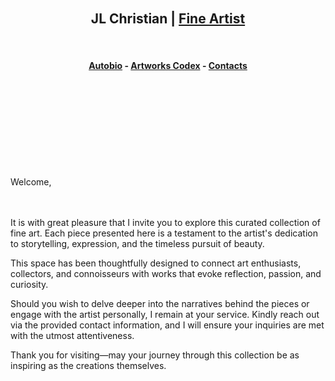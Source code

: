 



<br>
<br>
<br>
<br>

<h2 align =center>JL Christian | <a href="https://adityatelange.github.io/hugo-PaperMod/" rel="nofollow">Fine Artist</a></h2>


<br>
<h4 align =center> <a href=""https://seiminomore.github.io/jlc-autobio/jlc-autobio.md" rel="nofollow">Autobio</a> - <a href=""https://adityatelange.github.io/" rel="nofollow">Artworks Codex</a> - <a href=""https://adityatelange.github.io/" rel="nofollow"> Contacts </a> </h4>
<br>





<br>
<br> 
<br>
<br>
<br>
<br>
<br>





Welcome,  
<br>
<br>

It is with great pleasure that I invite you to explore this curated collection of fine art. Each piece presented here is a testament to the artist's dedication to storytelling, expression, and the timeless pursuit of beauty.  

This space has been thoughtfully designed to connect art enthusiasts, collectors, and connoisseurs with works that evoke reflection, passion, and curiosity.  

Should you wish to delve deeper into the narratives behind the pieces or engage with the artist personally, I remain at your service. Kindly reach out via the provided contact information, and I will ensure your inquiries are met with the utmost attentiveness.  

Thank you for visiting—may your journey through this collection be as inspiring as the creations themselves.